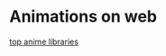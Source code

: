 # Animations on web

[top anime libraries](https://blog.bitsrc.io/11-javascript-animation-libraries-for-2018-9d7ac93a2c59)
